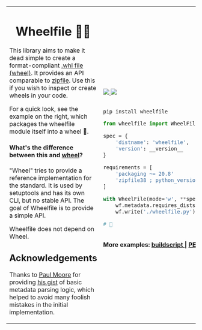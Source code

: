 

<table style="border: none">
<tr style="border: none">
<td style="border: none">
<h1 style='border-bottom-style: none' align="center"> Wheelfile 🔪🧀</h1>

This library aims to make it dead simple to create a format-compliant [.whl
file (wheel)](https://pythonwheels.com/). It provides an API comparable to
[zipfile](https://docs.python.org/3/library/zipfile.html). Use this if you wish
to inspect or create wheels in your code.

For a quick look, see the example on the right, which packages the wheelfile
module itself into a wheel 🤸.

#### What's the difference between this and [wheel](https://pypi.org/project/wheel/)?

"Wheel" tries to provide a reference implementation for the standard. It is used
by setuptools and has its own CLI, but no stable API. The goal of Wheelfile is
to provide a simple API.

Wheelfile does not depend on Wheel.

## Acknowledgements

Thanks to [Paul Moore](https://github.com/pfmoore) for providing
[his gist](https://gist.github.com/pfmoore/20f3654ca33f8b14f0fcb6dfa1a6b469)
of basic metadata parsing logic, which helped to avoid many foolish mistakes
in the initial implementation.

</td>
<td style="border: none">

<br/>

<a href="https://pypi.org/project/wheelfile/#history">
<img src="https://img.shields.io/pypi/v/wheelfile?style=for-the-badge"/>
</a>
<a href="https://wheelfile.readthedocs.io/en/latest/">
<img src="https://readthedocs.org/projects/wheelfile/badge/?version=latest&style=for-the-badge"/>
</a>

<br/>
<br/>

```
pip install wheelfile
```

```py
from wheelfile import WheelFile, __version__

spec = {
    'distname': 'wheelfile',
    'version': __version__
}

requirements = [
    'packaging ~= 20.8'
    'zipfile38 ; python_version<"3.8"'
]

with WheelFile(mode='w', **spec) as wf:
    wf.metadata.requires_dists = requirements
    wf.write('./wheelfile.py')

# 🧀
```
<br/>
<b> More examples:
    <a href="https://wheelfile.readthedocs.io/en/latest/examples/buildscript.html"> buildscript </a> |
    <a href="https://wheelfile.readthedocs.io/en/latest/examples/pep-517-builder.html"> PEP-517 builder </a>
</b>
<br/>

</td>
</tr>
